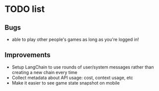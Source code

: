 # TODO list

## Bugs
- able to play other people's games as long as you're logged in!

## Improvements
- Setup LangChain to use rounds of user/system messages rather than creating a new chain every time
- Collect metadata about API usage: cost, context usage, etc
- Make it easier to see game state snapshot on mobile